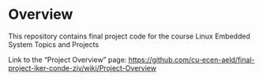 # Overview

This repository contains final project code for the course Linux Embedded System Topics and Projects

Link to the “Project Overview” page: https://github.com/cu-ecen-aeld/final-project-iker-conde-ziv/wiki/Project-Overview
